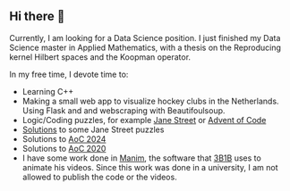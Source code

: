 ## Hi there 👋
Currently, I am looking for a Data Science position.
I just finished my Data Science master in Applied Mathematics, with a thesis on the Reproducing kernel Hilbert spaces and the Koopman operator.

In my free time, I devote time to:
- Learning C++
- Making a small web app to visualize hockey clubs in the Netherlands. Using Flask and and webscraping with Beautifoulsoup.
- Logic/Coding puzzles, for example [Jane Street](https://www.janestreet.com/puzzles/archive/) or [Advent of Code](https://adventofcode.com/)
- [Solutions](https://github.com/UpzYaDead/jane_street_puzzles) to some Jane Street puzzles
- Solutions to [AoC 2024](https://github.com/UpzYaDead/AOC_2024)
- Solutions to [AoC 2020](https://github.com/UpzYaDead/AOC2020)
- I have some work done in [Manim](https://www.manim.community/), the software that [3B1B](https://www.youtube.com/@3blue1brown/videos) uses to animate his videos. Since this work was done in a university, I am not allowed to publish the code or the videos.

<!--
**UpzYaDead/UpzYaDead** is a ✨ _special_ ✨ repository because its `README.md` (this file) appears on your GitHub profile.

Here are some ideas to get you started:

- 🔭 I’m currently working on ...
- 🌱 I’m currently learning ...
- 👯 I’m looking to collaborate on ...
- 🤔 I’m looking for help with ...
- 💬 Ask me about ...
- 📫 How to reach me: ...
- 😄 Pronouns: ...
- ⚡ Fun fact: ...
-->

